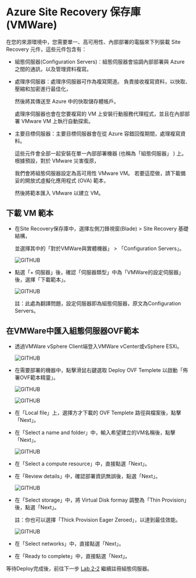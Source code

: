 # Azure Site Recovery 保存庫 (VMWare)

在您的來源環境中，您需要單一、高可用性、內部部署的電腦來下列裝載 Site Recovery 元件，這些元件包含有：<br>

- 組態伺服器(Configuration Servers)︰組態伺服器會協調內部部署與 Azure 之間的通訊，以及管理資料複寫。<br>

- 處理序伺服器：處理序伺服器可作為複寫閘道。 負責接收複寫資料，以快取、壓縮和加密進行最佳化，<br>

  然後將其傳送至 Azure 中的快取儲存體帳戶。<br>
  
  處理序伺服器也會在您要複寫的 VM 上安裝行動服務代理程式，並且在內部部署 VMware VM 上執行自動探索。<br>
  
- 主要目標伺服器：主要目標伺服器會在從 Azure 容錯回復期間，處理複寫資料。<br>

  這些元件會全部一起安裝在單一內部部署機器 (也稱為「組態伺服器」 ) 上。 根據預設，對於 VMware 災害復原，<br>

  我們會將組態伺服器設定為高可用性 VMware VM。 若要這麼做，請下載備妥的開放式虛擬化應用程式 (OVA) 範本，<br>
  
  然後將範本匯入 VMware 以建立 VM。<br>

## 下載 VM 範本

- 在Site Recovery保存庫中，選擇左側刀鋒視窗(Blade) > Site Recovery 基礎結構，<br>
  
  並選擇其中的「對於VMWare與實體機器」 > 「Configuration Servers」。<br>

  ![GITHUB](https://github.com/MarkChang-Core/ASR-VMWare/blob/main/Image/lab6.jpg)<br>

- 點選「+ 伺服器」後，確認「伺服器類型」中為「VMWare的設定伺服器」後，選擇「下載範本」。<br>

  ![GITHUB](https://github.com/MarkChang-Core/ASR-VMWare/blob/main/Image/lab7.jpg)<br>

  註：此處為翻譯問題，設定伺服器即為組態伺服器，原文為Configuration Servers。<br>

## 在VMWare中匯入組態伺服器OVF範本

- 透過VMWare vSphere Client端登入VMWare vCenter或vSphere ESXi。<br>

  ![GITHUB](https://github.com/MarkChang-Core/ASR-VMWare/blob/main/Image/image1.jpg)<br>

- 在需要部署的機器中，點擊滑鼠右鍵選取 Deploy OVF Templete 以啟動「佈署OVF範本精靈」。<br>

  ![GITHUB](https://github.com/MarkChang-Core/ASR-VMWare/blob/main/Image/image2.jpg)<br>

  ![GITHUB](https://github.com/MarkChang-Core/ASR-VMWare/blob/main/Image/image3.jpg)<br>

- 在「Local file」上，選擇方才下載的 OVF Templete 路徑與檔案後，點擊「Next」。<br>

- 在「Select a name and folder」中，輸入希望建立的VM名稱後，點擊「Next」。<br>

  ![GITHUB](https://github.com/MarkChang-Core/ASR-VMWare/blob/main/Image/image4.jpg)<br>

- 在「Select a compute resource」中，直接點選「Next」。

- 在「Review details」中，確認部署資訊無誤後，點選「Next」。

  ![GITHUB](https://github.com/MarkChang-Core/ASR-VMWare/blob/main/Image/image5.jpg)<br>

- 在「Select storage」中，將 Virtual Disk formay 調整為「Thin Provision」後，點選「Next」。<br>

  註：你也可以選擇「Thick Provision Eager Zeroed」，以達到最佳效能。<br>

  ![GITHUB](https://github.com/MarkChang-Core/ASR-VMWare/blob/main/Image/image6.jpg)<br>

- 在「Select networks」中，直接點選「Next」。<br>

- 在「Ready to complete」中，直接點選「Next」。<br>

等待Deploy完成後，前往下一步 [Lab 2-2](https://github.com/MarkChang-Core/ASR-VMWare/blob/main/Lab2-2.md) 繼續註冊組態伺服器。
